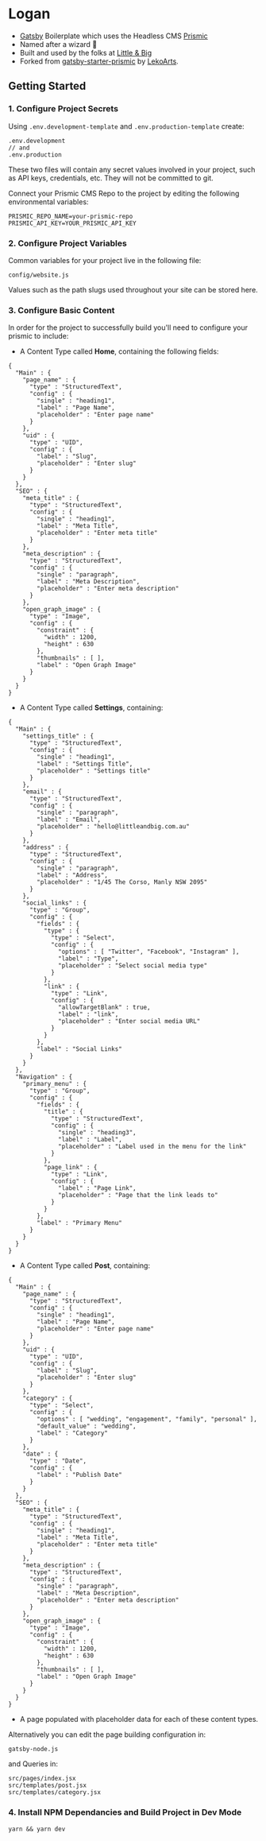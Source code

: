 # Logan

- [Gatsby](https://gatsbyjs.org) Boilerplate which uses the Headless CMS [Prismic](https://prismic.io/)
- Named after a wizard 🧙
- Built and used by the folks at [Little & Big](https://www.littleandbig.com.au/)
- Forked from [gatsby-starter-prismic](https://github.com/LekoArts/gatsby-starter-prismic/) by [LekoArts](https://github.com/LekoArts).

## Getting Started

### 1. Configure Project Secrets

Using `.env.development-template` and `.env.production-template` create:
```
.env.development
// and
.env.production
```

These two files will contain any secret values involved in your project, such as
API keys, credentials, etc. They will not be committed to git.

Connect your Prismic CMS Repo to the project by editing the following
environmental variables:
```
PRISMIC_REPO_NAME=your-prismic-repo
PRISMIC_API_KEY=YOUR_PRISMIC_API_KEY
```

### 2. Configure Project Variables
Common variables for your project live in the following file:
```
config/website.js
```
Values such as the path slugs used throughout your site can be stored here.

### 3. Configure Basic Content
In order for the project to successfully build you'll need to configure your prismic to include:

- A Content Type called **Home**, containing the following fields:
```
{
  "Main" : {
    "page_name" : {
      "type" : "StructuredText",
      "config" : {
        "single" : "heading1",
        "label" : "Page Name",
        "placeholder" : "Enter page name"
      }
    },
    "uid" : {
      "type" : "UID",
      "config" : {
        "label" : "Slug",
        "placeholder" : "Enter slug"
      }
    }
  },
  "SEO" : {
    "meta_title" : {
      "type" : "StructuredText",
      "config" : {
        "single" : "heading1",
        "label" : "Meta Title",
        "placeholder" : "Enter meta title"
      }
    },
    "meta_description" : {
      "type" : "StructuredText",
      "config" : {
        "single" : "paragraph",
        "label" : "Meta Description",
        "placeholder" : "Enter meta description"
      }
    },
    "open_graph_image" : {
      "type" : "Image",
      "config" : {
        "constraint" : {
          "width" : 1200,
          "height" : 630
        },
        "thumbnails" : [ ],
        "label" : "Open Graph Image"
      }
    }
  }
}
```

- A Content Type called **Settings**, containing:
```
{
  "Main" : {
    "settings_title" : {
      "type" : "StructuredText",
      "config" : {
        "single" : "heading1",
        "label" : "Settings Title",
        "placeholder" : "Settings title"
      }
    },
    "email" : {
      "type" : "StructuredText",
      "config" : {
        "single" : "paragraph",
        "label" : "Email",
        "placeholder" : "hello@littleandbig.com.au"
      }
    },
    "address" : {
      "type" : "StructuredText",
      "config" : {
        "single" : "paragraph",
        "label" : "Address",
        "placeholder" : "1/45 The Corso, Manly NSW 2095"
      }
    },
    "social_links" : {
      "type" : "Group",
      "config" : {
        "fields" : {
          "type" : {
            "type" : "Select",
            "config" : {
              "options" : [ "Twitter", "Facebook", "Instagram" ],
              "label" : "Type",
              "placeholder" : "Select social media type"
            }
          },
          "link" : {
            "type" : "Link",
            "config" : {
              "allowTargetBlank" : true,
              "label" : "link",
              "placeholder" : "Enter social media URL"
            }
          }
        },
        "label" : "Social Links"
      }
    }
  },
  "Navigation" : {
    "primary_menu" : {
      "type" : "Group",
      "config" : {
        "fields" : {
          "title" : {
            "type" : "StructuredText",
            "config" : {
              "single" : "heading3",
              "label" : "Label",
              "placeholder" : "Label used in the menu for the link"
            }
          },
          "page_link" : {
            "type" : "Link",
            "config" : {
              "label" : "Page Link",
              "placeholder" : "Page that the link leads to"
            }
          }
        },
        "label" : "Primary Menu"
      }
    }
  }
}
```

- A Content Type called **Post**, containing:
```
{
  "Main" : {
    "page_name" : {
      "type" : "StructuredText",
      "config" : {
        "single" : "heading1",
        "label" : "Page Name",
        "placeholder" : "Enter page name"
      }
    },
    "uid" : {
      "type" : "UID",
      "config" : {
        "label" : "Slug",
        "placeholder" : "Enter slug"
      }
    },
    "category" : {
      "type" : "Select",
      "config" : {
        "options" : [ "wedding", "engagement", "family", "personal" ],
        "default_value" : "wedding",
        "label" : "Category"
      }
    },
    "date" : {
      "type" : "Date",
      "config" : {
        "label" : "Publish Date"
      }
    }
  },
  "SEO" : {
    "meta_title" : {
      "type" : "StructuredText",
      "config" : {
        "single" : "heading1",
        "label" : "Meta Title",
        "placeholder" : "Enter meta title"
      }
    },
    "meta_description" : {
      "type" : "StructuredText",
      "config" : {
        "single" : "paragraph",
        "label" : "Meta Description",
        "placeholder" : "Enter meta description"
      }
    },
    "open_graph_image" : {
      "type" : "Image",
      "config" : {
        "constraint" : {
          "width" : 1200,
          "height" : 630
        },
        "thumbnails" : [ ],
        "label" : "Open Graph Image"
      }
    }
  }
}
```

- A page populated with placeholder data for each of these content types.

Alternatively you can edit the page building configuration in:
```
gatsby-node.js
```
and Queries in:
```
src/pages/index.jsx
src/templates/post.jsx
src/templates/category.jsx
```

### 4. Install NPM Dependancies and Build Project in Dev Mode

```
yarn && yarn dev
```

